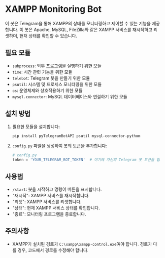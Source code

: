 
# XAMPP Monitoring Bot

이 봇은 Telegram을 통해 XAMPP의 상태를 모니터링하고 제어할 수 있는 기능을 제공합니다. 이 봇은 Apache, MySQL, FileZilla와 같은 XAMPP 서비스를 재시작하고 리셋하며, 현재 상태를 확인할 수 있습니다.

## 필요 모듈
- `subprocess`: 외부 프로그램을 실행하기 위한 모듈
- `time`: 시간 관련 기능을 위한 모듈
- `telebot`: Telegram 봇을 만들기 위한 모듈
- `psutil`: 시스템 및 프로세스 모니터링을 위한 모듈
- `os`: 운영체제와 상호작용하기 위한 모듈
- `mysql.connector`: MySQL 데이터베이스와 연결하기 위한 모듈

## 설치 방법
1. 필요한 모듈을 설치합니다:
   ```bash
   pip install pyTelegramBotAPI psutil mysql-connector-python
   ```

2. `config.py` 파일을 생성하여 봇의 토큰을 추가합니다:
   ```python
   # config.py
   token = 'YOUR_TELEGRAM_BOT_TOKEN'  # 여기에 자신의 Telegram 봇 토큰을 입력하세요
   ```

## 사용법
- `/start`: 봇을 시작하고 명령어 버튼을 표시합니다.
- "재시작": XAMPP 서비스를 재시작합니다.
- "리셋": XAMPP 서비스를 리셋합니다.
- "상태": 현재 XAMPP 서비스 상태를 확인합니다.
- "종료": 모니터링 프로그램을 종료합니다.

## 주의사항
- XAMPP가 설치된 경로가 `C:\xampp\xampp-control.exe`여야 합니다. 경로가 다를 경우, 코드에서 경로를 수정해야 합니다.
